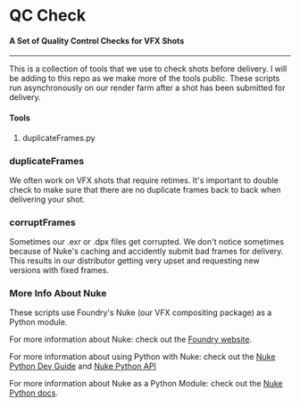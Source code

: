 # QC Check
#### A Set of Quality Control Checks for VFX Shots
---
This is a collection of tools that we use to check shots before delivery.  I will be adding to this repo as we make more of the tools public.  These scripts run asynchronously on our render farm after a shot has been submitted for delivery.

#### Tools

1.  duplicateFrames.py

### duplicateFrames

We often work on VFX shots that require retimes.  It's important to double check to make sure that there are no duplicate frames back to back when delivering your shot.

### corruptFrames

Sometimes our .exr or .dpx files get corrupted.  We don't notice sometimes because of Nuke's caching and accidently submit bad frames for delivery.  This results in our distributor getting very upset and requesting new versions with fixed frames.

### More Info About Nuke

These scripts use Foundry's Nuke (our VFX compositing package) as a Python module.

For more information about Nuke: check out the [Foundry website](https://www.foundry.com/products/nuke).

For more information about using Python with Nuke: check out the [Nuke Python Dev Guide](https://learn.foundry.com/nuke/developers/112/pythondevguide/index.html) and [Nuke Python API](https://learn.foundry.com/nuke/developers/112/pythonreference/)

For more information about Nuke as a Python Module: check out the [Nuke Python docs](https://learn.foundry.com/nuke/developers/112/pythondevguide/nuke_as_python_module.html).
